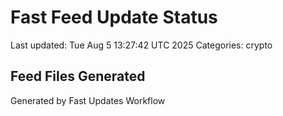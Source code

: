 # Fast Feed Update Status
Last updated: Tue Aug  5 13:27:42 UTC 2025
Categories: crypto

## Feed Files Generated

Generated by Fast Updates Workflow

